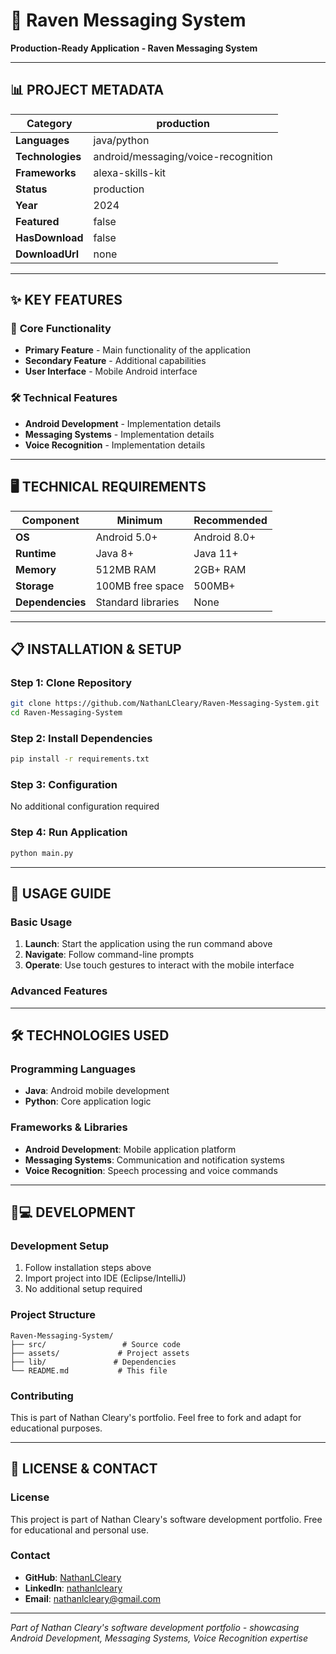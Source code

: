 # 🎯 Raven Messaging System

**Production-Ready Application - Raven Messaging System**

---

## 📊 **PROJECT METADATA**

| **Category** | production |
|--------------|------------------|
| **Languages** | java/python |
| **Technologies** | android/messaging/voice-recognition |
| **Frameworks** | alexa-skills-kit |
| **Status** | production |
| **Year** | 2024 |
| **Featured** | false |
| **HasDownload** | false |
| **DownloadUrl** | none |

---

## ✨ **KEY FEATURES**

### 🚀 **Core Functionality**
- **Primary Feature** - Main functionality of the application
- **Secondary Feature** - Additional capabilities
- **User Interface** - Mobile Android interface

### 🛠️ **Technical Features**
- **Android Development** - Implementation details
- **Messaging Systems** - Implementation details
- **Voice Recognition** - Implementation details

---

## 🖥️ **TECHNICAL REQUIREMENTS**

| Component | Minimum | Recommended |
|-----------|---------|-------------|
| **OS** | Android 5.0+ | Android 8.0+ |
| **Runtime** | Java 8+ | Java 11+ |
| **Memory** | 512MB RAM | 2GB+ RAM |
| **Storage** | 100MB free space | 500MB+ |
| **Dependencies** | Standard libraries | None |

---

## 📋 **INSTALLATION & SETUP**

### **Step 1: Clone Repository**
```bash
git clone https://github.com/NathanLCleary/Raven-Messaging-System.git
cd Raven-Messaging-System
```

### **Step 2: Install Dependencies**
```bash
pip install -r requirements.txt
```

### **Step 3: Configuration**
No additional configuration required

### **Step 4: Run Application**
```bash
python main.py
```

---

## 🎯 **USAGE GUIDE**

### **Basic Usage**
1. **Launch**: Start the application using the run command above
2. **Navigate**: Follow command-line prompts
3. **Operate**: Use touch gestures to interact with the mobile interface

### **Advanced Features**




---

## 🛠️ **TECHNOLOGIES USED**

### **Programming Languages**
- **Java**: Android mobile development
- **Python**: Core application logic

### **Frameworks & Libraries**
- **Android Development**: Mobile application platform
- **Messaging Systems**: Communication and notification systems
- **Voice Recognition**: Speech processing and voice commands

---

## 👨💻 **DEVELOPMENT**

### **Development Setup**
1. Follow installation steps above
2. Import project into IDE (Eclipse/IntelliJ)
3. No additional setup required

### **Project Structure**
```
Raven-Messaging-System/
├── src/                 # Source code
├── assets/             # Project assets
├── lib/               # Dependencies
└── README.md           # This file
```

### **Contributing**
This is part of Nathan Cleary's portfolio. Feel free to fork and adapt for educational purposes.

---

## 📄 **LICENSE & CONTACT**

### **License**
This project is part of Nathan Cleary's software development portfolio. Free for educational and personal use.

### **Contact**
- **GitHub**: [NathanLCleary](https://github.com/NathanLCleary)
- **LinkedIn**: [nathanlcleary](https://www.linkedin.com/in/nathanlcleary/)
- **Email**: nathanlcleary@gmail.com

---

*Part of Nathan Cleary's software development portfolio - showcasing Android Development, Messaging Systems, Voice Recognition expertise*
